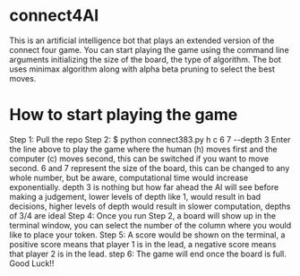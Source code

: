 # connect4AI
This is an artificial intelligence bot that plays an extended version of the connect four game. You can start playing the game using the command line arguments initializing the size of the board, the type of algorithm.
The bot uses minimax algorithm along with alpha beta pruning to select the best moves. 

# How to start playing the game
Step 1: Pull the repo
Step 2: $ python connect383.py h c 6 7 --depth 3
        Enter the line above to play the game where the human (h) moves first and the computer (c) moves second, this can be switched if you want to move second. 6 and 7 represent the size of the board, this can be changed to any whole number, but be aware, computational time would increase exponentially. depth 3 is nothing but how far ahead the AI will see before making a judgement, lower levels of depth like 1, would result in bad decisions, higher levels of depth would result in slower computation, depths of 3/4 are ideal
Step 4: Once you run Step 2, a board will show up in the terminal window, you can select the number of the column where you would like to place your token. 
Step 5: A score would be shown on the terminal, a positive score means that player 1 is in the lead, a negative score means that player 2 is in the lead.
step 6: The game will end once the board is full. Good Luck!!
